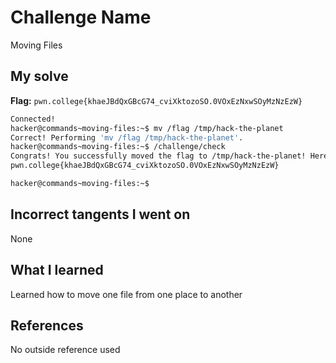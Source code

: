 # Challenge Name
Moving Files

## My solve
**Flag:** `pwn.college{khaeJBdQxGBcG74_cviXktozoSO.0VOxEzNxwSOyMzNzEzW}`

```bash
Connected!
hacker@commands~moving-files:~$ mv /flag /tmp/hack-the-planet
Correct! Performing 'mv /flag /tmp/hack-the-planet'.
hacker@commands~moving-files:~$ /challenge/check
Congrats! You successfully moved the flag to /tmp/hack-the-planet! Here it is:
pwn.college{khaeJBdQxGBcG74_cviXktozoSO.0VOxEzNxwSOyMzNzEzW}

hacker@commands~moving-files:~$
```
## Incorrect tangents I went on
None

## What I learned
Learned how to move one file from one place to another

## References 
No outside reference used